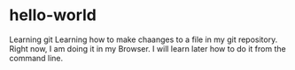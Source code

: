 # hello-world
Learning git
Learning how to make chaanges to a file in my git repository. Right now, I am doing it in my Browser. I will learn later how to do it from the command line.

